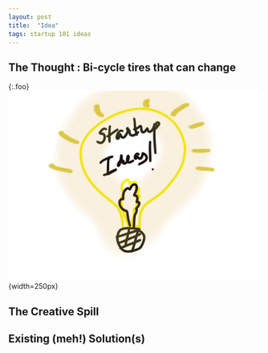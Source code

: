 ```yaml
---
layout: post
title:  "Idea"
tags: startup 101 ideas
---
```


## The Thought :  Bi-cycle tires that can change 
{:.foo}
![postImage](/public/img/logo.jpg){width=250px}

## The Creative Spill
## Existing (meh!) Solution(s)
